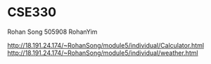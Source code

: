# CSE330
Rohan Song 505908 RohanYim<br>

http://18.191.24.174/~RohanSong/module5/individual/Calculator.html<br>
http://18.191.24.174/~RohanSong/module5/individual/weather.html
